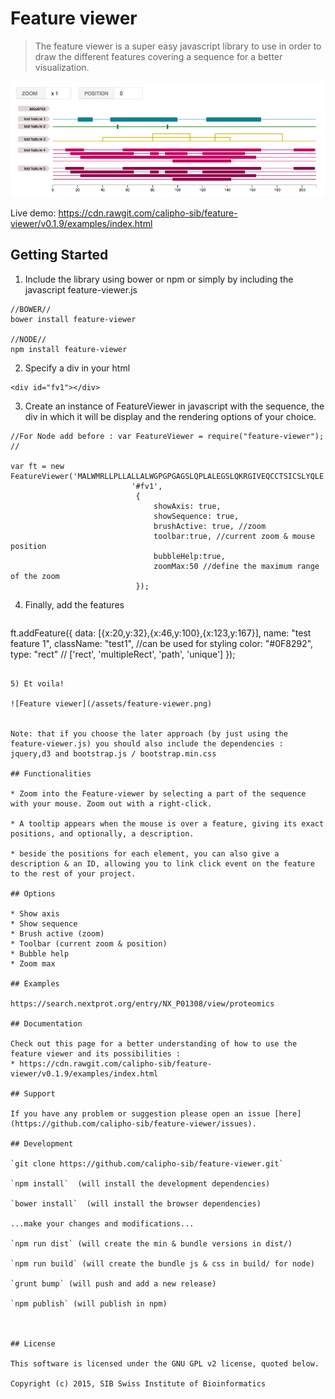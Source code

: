 # Feature viewer

> The feature viewer is a super easy javascript library to use in order to draw the different features covering a sequence for a better visualization.

![Feature viewer](/assets/feature-viewer.png)

Live demo: https://cdn.rawgit.com/calipho-sib/feature-viewer/v0.1.9/examples/index.html

## Getting Started

1) Include the library using bower or npm or simply by including the javascript feature-viewer.js
```
//BOWER//
bower install feature-viewer

//NODE//
npm install feature-viewer
```

2) Specify a div in your html
```
<div id="fv1"></div>
```

3) Create an instance of FeatureViewer in javascript with the sequence, the div in which it will be display and the rendering options of your choice.
```
//For Node add before : var FeatureViewer = require("feature-viewer"); //

var ft = new FeatureViewer('MALWMRLLPLLALLALWGPGPGAGSLQPLALEGSLQKRGIVEQCCTSICSLYQLE',
                           '#fv1',
                            {
                                showAxis: true,
                                showSequence: true,
                                brushActive: true, //zoom
                                toolbar:true, //current zoom & mouse position
                                bubbleHelp:true, 
                                zoomMax:50 //define the maximum range of the zoom
                            });
```

4) Finally, add the features
   ```
ft.addFeature({
       data: [{x:20,y:32},{x:46,y:100},{x:123,y:167}],
       name: "test feature 1",
       className: "test1", //can be used for styling
       color: "#0F8292",
       type: "rect" // ['rect', 'multipleRect', 'path', 'unique']
   });
   ```
   
5) Et voila!

![Feature viewer](/assets/feature-viewer.png)


Note: that if you choose the later approach (by just using the feature-viewer.js) you should also include the dependencies :  jquery,d3 and bootstrap.js / bootstrap.min.css

## Functionalities

* Zoom into the Feature-viewer by selecting a part of the sequence with your mouse. Zoom out with a right-click.

* A tooltip appears when the mouse is over a feature, giving its exact positions, and optionally, a description.
 
* beside the positions for each element, you can also give a description & an ID, allowing you to link click event on the feature to the rest of your project.

## Options

* Show axis
* Show sequence
* Brush active (zoom)
* Toolbar (current zoom & position)
* Bubble help 
* Zoom max

## Examples 

https://search.nextprot.org/entry/NX_P01308/view/proteomics

## Documentation

Check out this page for a better understanding of how to use the feature viewer and its possibilities :
* https://cdn.rawgit.com/calipho-sib/feature-viewer/v0.1.9/examples/index.html

## Support

If you have any problem or suggestion please open an issue [here](https://github.com/calipho-sib/feature-viewer/issues).

## Development

`git clone https://github.com/calipho-sib/feature-viewer.git` 

`npm install`  (will install the development dependencies)

`bower install`  (will install the browser dependencies)

...make your changes and modifications...

`npm run dist` (will create the min & bundle versions in dist/)

`npm run build` (will create the bundle js & css in build/ for node)

`grunt bump` (will push and add a new release)

`npm publish` (will publish in npm)



## License 

This software is licensed under the GNU GPL v2 license, quoted below.

Copyright (c) 2015, SIB Swiss Institute of Bioinformatics


